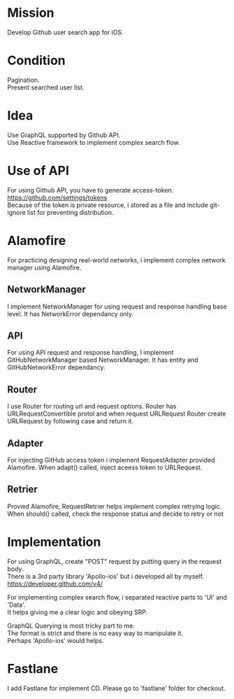 # Mission
Develop Github user search app for iOS.

# Condition
Pagination.  
Present searched user list.

# Idea
Use GraphQL supported by Github API.  
Use Reactive framework to implement complex search flow.

# Use of API
For using Github API, you have to generate access-token.  
https://github.com/settings/tokens  
Because of the token is private resource, i stored as a file and include git-ignore list for preventing distribution.

# Alamofire
For practicing designing real-world networks, i implement complex network manager using Alamofire.

## NetworkManager
I implement NetworkManager for using request and response handling base level. It has NetworkError dependancy only.

## API
For using API request and response handling, I implement GitHubNetworkManager based NetworkManager. It has entity and GitHubNetworkError dependancy.

## Router
I use Router for routing url and request options. Router has URLRequestConvertible protol and when request URLRequest Router create URLRequest by following case and return it.

## Adapter
For injecting GitHub access token i implement RequestAdapter provided Alamofire. When adapt() called, inject aceess token to URLRequest.

## Retrier
Provied Alamofire, RequestRetrier helps implement complex retrying logic. When should() called, check the response status and decide to retry or not


# Implementation
For using GraphQL, create "POST" request by putting query in the request body.  
There is a 3rd party library 'Apollo-ios' but i developed all by myself.  
https://developer.github.com/v4/

For implementing complex search flow, i separated reactive parts to 'UI' and 'Data'.  
It helps giving me a clear logic and obeying SRP.

GraphQL Querying is most tricky part to me.  
The format is strict and there is no easy way to manipulate it.  
Perhaps 'Apollo-ios' would helps.

# Fastlane
I add Fastlane for implement CD. Please go to 'fastlane' folder for checkout.
